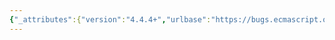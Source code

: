```yaml
---
{"_attributes":{"version":"4.4.4+","urlbase":"https://bugs.ecmascript.org/","maintainer":"dherman@mozilla.com"},"bug":{"bug_id":3781,"creation_ts":"2015-02-05 14:37:00 -0800","short_desc":"13.6.4.13 ForIn/OfBodyEvaluation: Perform IteratorClose in 5.a - 5.g ?","delta_ts":"2015-02-12 12:17:35 -0800","product":"Draft for 6th Edition","component":"technical issue","version":"Rev 32: February 2, 2015 Draft","rep_platform":"All","op_sys":"All","bug_status":"RESOLVED","resolution":"FIXED","priority":"Normal","bug_severity":"normal","everconfirmed":true,"reporter":{"uid":"andrebargull","name":"André Bargull"},"assigned_to":{"uid":"allen","name":"Allen Wirfs-Brock"},"cc":"marc.nieper+bugzilla","long_desc":[{"commentid":12152,"comment_count":0,"who":{"uid":"andrebargull","name":"André Bargull"},"bug_when":"2015-02-05 14:37:36 -0800","thetext":"13.6.4.13 Runtime Semantics: ForIn/OfBodyEvaluation\n\nThe newly added IteratorClose calls in destructuring forms, collections etc. call IteratorClose even if the iterator itself throws an exception. Contrary to that 13.6.4.13 only calls IteratorClose when an abrupt completion occurs in step 5.h-i or in 5.k.\n\nAre these differences in the semantics intentional?"},{"commentid":12284,"comment_count":1,"who":{"uid":"allen","name":"Allen Wirfs-Brock"},"bug_when":"2015-02-10 12:01:00 -0800","thetext":"fixed in rev33 editor's draft\n\nI was being overly aggressive in classing IteratorClose.\n\nIteratorClose should not be called if the iterator has normally reached its end or for exceptions that originated from the iterator.\n\nIn particular we shouldn't call the IteratorClose for exceptions that are received via IteratorStep IteratorNext, IteratorConplete, IteratorValue\n\nI fixed Array destructuring and the built-ins to conform to this rule."},{"commentid":12395,"comment_count":2,"who":{"uid":"allen","name":"Allen Wirfs-Brock"},"bug_when":"2015-02-12 12:17:35 -0800","thetext":"fixed in rev33"}]}}
---
```

